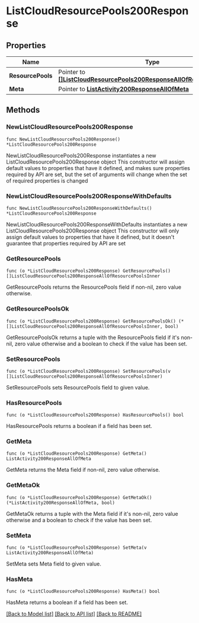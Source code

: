 # ListCloudResourcePools200Response

## Properties

Name | Type | Description | Notes
------------ | ------------- | ------------- | -------------
**ResourcePools** | Pointer to [**[]ListCloudResourcePools200ResponseAllOfResourcePoolsInner**](ListCloudResourcePools200ResponseAllOfResourcePoolsInner.md) |  | [optional] 
**Meta** | Pointer to [**ListActivity200ResponseAllOfMeta**](ListActivity200ResponseAllOfMeta.md) |  | [optional] 

## Methods

### NewListCloudResourcePools200Response

`func NewListCloudResourcePools200Response() *ListCloudResourcePools200Response`

NewListCloudResourcePools200Response instantiates a new ListCloudResourcePools200Response object
This constructor will assign default values to properties that have it defined,
and makes sure properties required by API are set, but the set of arguments
will change when the set of required properties is changed

### NewListCloudResourcePools200ResponseWithDefaults

`func NewListCloudResourcePools200ResponseWithDefaults() *ListCloudResourcePools200Response`

NewListCloudResourcePools200ResponseWithDefaults instantiates a new ListCloudResourcePools200Response object
This constructor will only assign default values to properties that have it defined,
but it doesn't guarantee that properties required by API are set

### GetResourcePools

`func (o *ListCloudResourcePools200Response) GetResourcePools() []ListCloudResourcePools200ResponseAllOfResourcePoolsInner`

GetResourcePools returns the ResourcePools field if non-nil, zero value otherwise.

### GetResourcePoolsOk

`func (o *ListCloudResourcePools200Response) GetResourcePoolsOk() (*[]ListCloudResourcePools200ResponseAllOfResourcePoolsInner, bool)`

GetResourcePoolsOk returns a tuple with the ResourcePools field if it's non-nil, zero value otherwise
and a boolean to check if the value has been set.

### SetResourcePools

`func (o *ListCloudResourcePools200Response) SetResourcePools(v []ListCloudResourcePools200ResponseAllOfResourcePoolsInner)`

SetResourcePools sets ResourcePools field to given value.

### HasResourcePools

`func (o *ListCloudResourcePools200Response) HasResourcePools() bool`

HasResourcePools returns a boolean if a field has been set.

### GetMeta

`func (o *ListCloudResourcePools200Response) GetMeta() ListActivity200ResponseAllOfMeta`

GetMeta returns the Meta field if non-nil, zero value otherwise.

### GetMetaOk

`func (o *ListCloudResourcePools200Response) GetMetaOk() (*ListActivity200ResponseAllOfMeta, bool)`

GetMetaOk returns a tuple with the Meta field if it's non-nil, zero value otherwise
and a boolean to check if the value has been set.

### SetMeta

`func (o *ListCloudResourcePools200Response) SetMeta(v ListActivity200ResponseAllOfMeta)`

SetMeta sets Meta field to given value.

### HasMeta

`func (o *ListCloudResourcePools200Response) HasMeta() bool`

HasMeta returns a boolean if a field has been set.


[[Back to Model list]](../README.md#documentation-for-models) [[Back to API list]](../README.md#documentation-for-api-endpoints) [[Back to README]](../README.md)


